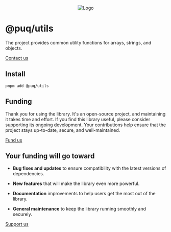<p align="center"> <img src="https://beemood.github.io/libs/utils/assets/favicon.png" alt="Logo" /> </p>

# @puq/utils

The project provides common utility functions for arrays, strings, and objects.

[Contact us](mailto:robert.brightline@gmail.com?subject=@puq/utils)

## Install

`pnpm add @puq/utils`

## Funding

Thank you for using the library. It's an open-source project, and maintaining it takes time and effort. If you find this library useful, please consider supporting its ongoing development. Your contributions help ensure that the project stays up-to-date, secure, and well-maintained.

[Fund us](https://cash.app/$puqlib)

## Your funding will go toward

- **Bug fixes and updates** to ensure compatibility with the latest versions of dependencies.

- **New features** that will make the library even more powerful.

- **Documentation** improvements to help users get the most out of the library.

- **General maintenance** to keep the library running smoothly and securely.

[Support us](https://cash.app/$puqlib)
